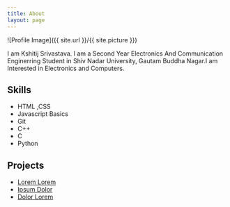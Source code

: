 ```yaml
---
title: About
layout: page
---
```

![Profile Image]({{ site.url }}/{{ site.picture }})

<p>I am Kshitij Srivastava. I am a Second Year Electronics And Communication Enginerring Student in Shiv Nadar University, Gautam Buddha Nagar.I am Interested in Electronics and Computers. </p>

<p></p>

<h2>Skills</h2>

<ul class="skill-list">
	<li>HTML ,CSS</li>
	<li>Javascript Basics</li>
	<li>Git</li>
	<li>C++</li>
	<li>C</li>
	<li>Python</li>
</ul>

<h2>Projects</h2>

<ul>
	<li><a href="https://github.com/">Lorem Lorem</a></li>
	<li><a href="https://github.com/">Ipsum Dolor</a></li>
	<li><a href="https://github.com/">Dolor Lorem</a></li>
</ul>
